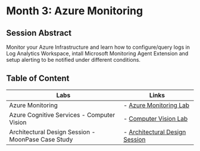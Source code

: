 # Month 3: Azure Monitoring

## Session Abstract

Monitor your Azure Infrastructure and learn how to configure/query logs in Log Analytics Workspace, intall Microsoft Monitoring Agent Extension and setup alerting to be notified under different conditions.


## Table of Content

| Labs          | Links                            |
|-------------------|----------------------------------|
| Azure Monitoring     | - [Azure Monitoring Lab](labs/lab_monitoring/) |
| Azure Cognitive Services - Computer Vision   | - [Computer Vision Lab](labs/lab_computervision) |
| Architectural Design Session - MoonPase Case Study    | - [Architectural Design Session](ads/) |